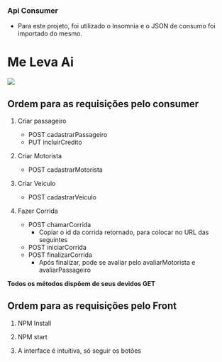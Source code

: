 ### Api Consumer

- Para este projeto, foi utilizado o Insomnia e o JSON de consumo foi importado do mesmo.

# Me Leva Ai

![](https://cdn.icon-icons.com/icons2/1898/PNG/512/uber_121167.png)


## Ordem para as requisições pelo consumer
                
1. Criar passageiro
	+ POST cadastrarPassageiro
	+ PUT incluirCredito

2. Criar Motorista
	+ POST cadastrarMotorista

3. Criar Veículo
	+ POST cadastrarVeiculo

4. Fazer Corrida
    + POST chamarCorrida
      	+ Copiar o id da corrida retornado, para colocar no URL das seguintes
    + POST iniciarCorrida
    + POST finalizarCorrida
        + Após finalizar, pode se avaliar pelo avaliarMotorista e avaliarPassageiro
                

**Todos os métodos dispõem de seus devidos GET**

## Ordem para as requisições pelo Front
                
1. NPM Install

2. NPM start

3. A interface é intuitiva, só seguir os botões
                

